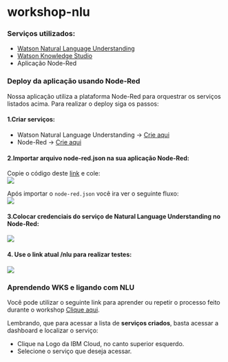 # workshop-nlu

### Serviços utilizados:
* [Watson Natural Language Understanding](https://www.ibm.com/watson/services/natural-language-understanding/)
* [Watson Knowledge Studio](https://www.ibm.com/watson/services/knowledge-studio/)
* Aplicação Node-Red

### Deploy da aplicação usando Node-Red
Nossa aplicação utiliza a plataforma Node-Red para orquestrar os serviços listados acima. Para realizar o deploy siga os passos:
#### 1.Criar serviços:
* Watson Natural Language Understanding -> [Crie aqui](https://console.bluemix.net/catalog/services/natural-language-understanding)
* Node-Red -> [Crie aqui](https://console.bluemix.net/catalog/starters/node-red-starter)

#### 2.Importar arquivo node-red.json na sua aplicação Node-Red:
Copie o código deste [link](https://raw.githubusercontent.com/pedrohlcastro/workshop-nlu/master/node-red.json) e cole:
<br>
<img src='https://raw.githubusercontent.com/pedrohlcastro/workshop-nlu/master/img/editar-params.png'/>

Após importar o `node-red.json` você ira ver o seguinte fluxo:
<br>
<img src='https://raw.githubusercontent.com/pedrohlcastro/workshop-nlu/master/img/img-fluxo.png'/>

#### 3.Colocar credenciais do serviço de Natural Language Understanding no Node-Red:
<img src='https://raw.githubusercontent.com/pedrohlcastro/workshop-nlu/master/img/editar-params.png'/>

#### 4. Use o link atual /nlu para realizar testes:
<img src='https://raw.githubusercontent.com/pedrohlcastro/workshop-nlu/master/img/pagina.png' />


### Aprendendo WKS e ligando com NLU
Você pode utilizar o seguinte link para aprender ou repetir o processo feito durante o workshop [Clique aqui](https://developer.ibm.com/tutorials/extracting-personal-data-from-unstructured-text-using-watson-knowledge-studio/).

Lembrando, que para acessar a lista de **serviços criados**, basta acessar a dashboard e localizar o serviço:
* Clique na Logo da IBM Cloud, no canto superior esquerdo.
* Selecione o serviço que deseja acessar.

